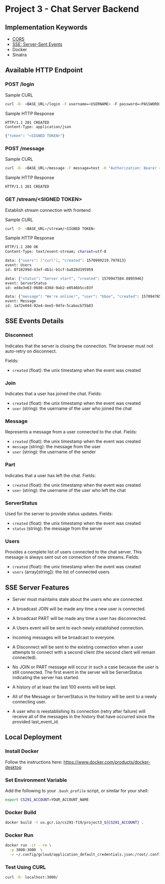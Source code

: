 # Project 3 - Chat Server Backend

## Implementation Keywords

- [CORS](https://developer.mozilla.org/en-US/docs/Web/HTTP/CORS)
- [SSE: Server-Sent Events](https://www.w3.org/TR/eventsource/)
- Docker
- Sinatra

## Available HTTP Endpoint

### POST /login

Sample CURL
```sh
curl -D- <BASE_URL>/login -F username=<USERNAME> -F password=<PASSWORD>
```

Sample HTTP Response
```sh
HTTP/1.1 201 CREATED
Content-Type: application/json

{"token": "<SIGNED TOKEN>"}
```

### POST /message

Sample CURL
```sh
curl -D- <BASE_URL>/message -F message=test -H "Authorization: Bearer <SIGNED TOKEN>"
```

Sample HTTP Response
```sh
HTTP/1.1 201 CREATED
```

### GET /stream/\<SIGNED TOKEN\>
Establish stream connection with frontend

Sample CURL
```sh
curl -D- <BASE_URL>/stream/<SIGNED TOKEN>
```

Sample HTTP Response
```sh
HTTP/1.1 200 OK
Content-Type: text/event-stream; charset=utf-8

data: {"users": ["curl"], "created": 1570999219.797813}
event: Users
id: 0718299d-43ef-4b1c-b1cf-ba828d195959

data: {"status": "Server start", "created": 1570947584.0895946}
event: ServerStatus
id: ed4e3e63-9680-436d-9ab2-e0546b5cc03f

data: {"message": "We're online!", "user": "bboe", "created": 1570947655.5598643}
event: Message
id: 1a72e044-92e4-4ee5-94fe-5cabacb75b83
```

## SSE Events Details

### Disconnect
Indicates that the server is closing the connection. The browser must not auto-retry on disconnect.

Fields:

- `created` (float): the unix timestamp when the event was created

### Join
Indicates that a user has joined the chat.
Fields:
- `created` (float): the unix timestamp when the event was created
- `user` (string): the username of the user who joined the chat

### Message
Represents a message from a user connected to the chat.
Fields:
- `created` (float): the unix timestamp when the event was created
- `message` (string): the message from the user
- `user` (string): the username of the sender

### Part
Indicates that a user has left the chat.
Fields:
- `created` (float): the unix timestamp when the event was created
- `user` (string): the username of the user who left the chat

### ServerStatus
Used for the server to provide status updates.
Fields:
- `created` (float): the unix timestamp when the event was created
- `status` (string): the message from the server

### Users
Provides a complete list of users connected to the chat server. This message is always sent out on connection of new streams.
Fields:
- `created` (float): the unix timestamp when the event was created
- `users` (array[string]): the list of connected users

## SSE Server Features
- Server must maintains state about the users who are connected.

- A broadcast JOIN will be made any time a new user is connected.

- A broadcast PART will be made any time a user has disconnected.

- A Users event will be sent to each newly established connection.

- Incoming messages will be broadcast to everyone.

- A Disconnect will be sent to the existing connection when a user attempts to connect with a second client (the second client will remain connected).

- No JOIN or PART message will occur in such a case because the user is still connected.
The first event in the server will be ServerStatus indicating the server has started.

- A history of at least the last 100 events will be kept.

- All of the Message or ServerStatus in the history will be sent to a newly connecting user.

- A user who is reestablishing its connection (retry after failure) will receive all of the messages in the history that have occurred since the provided last_event_id.

## Local Deployment

### Install Docker

Follow the instructions here: https://www.docker.com/products/docker-desktop

### Set Environment Variable

Add the following to your `.bash_profile` script, or similar for your shell:

```sh
export CS291_ACCOUNT=YOUR_ACCOUNT_NAME
```

### Docker Build

```sh
docker build -t us.gcr.io/cs291-f19/project3_${CS291_ACCOUNT} .
```

### Docker Run

```sh
docker run -it --rm \
  -p 3000:3000  \
  -v ~/.config/gcloud/application_default_credentials.json:/root/.config/gcloud/application_default_credentials.json \  us.gcr.io/cs291-f19/project3_${CS291_ACCOUNT}
```

### Test Using CURL

```sh
curl -D- localhost:3000/
```




